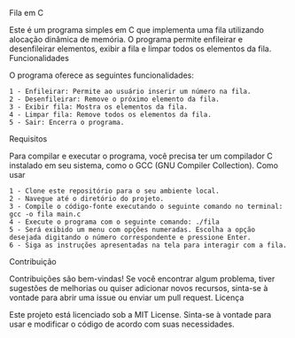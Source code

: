 Fila em C

Este é um programa simples em C que implementa uma fila utilizando alocação dinâmica de memória. O programa permite enfileirar e desenfileirar elementos, exibir a fila e limpar todos os elementos da fila.
Funcionalidades

O programa oferece as seguintes funcionalidades:

    1 - Enfileirar: Permite ao usuário inserir um número na fila.
    2 - Desenfileirar: Remove o próximo elemento da fila.
    3 - Exibir fila: Mostra os elementos da fila.
    4 - Limpar fila: Remove todos os elementos da fila.
    5 - Sair: Encerra o programa.

Requisitos

Para compilar e executar o programa, você precisa ter um compilador C instalado em seu sistema, como o GCC (GNU Compiler Collection).
Como usar

    1 - Clone este repositório para o seu ambiente local.
    2 - Navegue até o diretório do projeto.
    3 - Compile o código-fonte executando o seguinte comando no terminal: gcc -o fila main.c
    4 - Execute o programa com o seguinte comando: ./fila
    5 - Será exibido um menu com opções numeradas. Escolha a opção desejada digitando o número correspondente e pressione Enter.
    6 - Siga as instruções apresentadas na tela para interagir com a fila.
    
Contribuição

Contribuições são bem-vindas! Se você encontrar algum problema, tiver sugestões de melhorias ou quiser adicionar novos recursos, sinta-se à vontade para abrir uma issue ou enviar um pull request.
Licença

Este projeto está licenciado sob a MIT License. Sinta-se à vontade para usar e modificar o código de acordo com suas necessidades.
